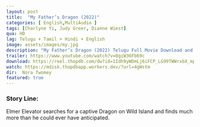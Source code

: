```yaml
---
layout: post
title:  "My Father’s Dragon (2022)"
categories: [ English,MultiAudio ]
tags: [Charlyne Yi, Judy Greer, Dianne Wiest]
qua: HD
lag: Telugu + Tamil + Hindi + English
image: assets/images/my.jpg
description: "My Father’s Dragon (2022) Telugu Full Movie Download and watch online 720p low file size 500 mb."
trailer: https://www.youtube.com/watch?v=0giW36Fb69c
download: https://reel.thopdb.com/dw?id=1Idh9yWDmLj6iFCP_LG99TWWrxbX_mpSy
watch: https://mdisk.thopdbapp.workers.dev/?url=4gWstm
dir:  Nora Twomey
featured: true
---
```


### Story Line:
Elmer Elevator searches for a captive Dragon on Wild Island and finds much more than he could ever have anticipated.
